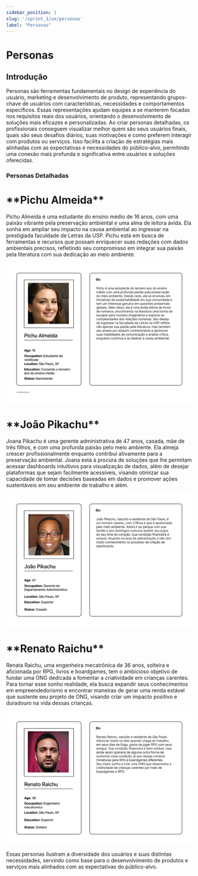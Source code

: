 ```yaml
---
sidebar_position: 1
slug: '/sprint_1/ux/personas'
label: "Personas"
---
```



# Personas

## Introdução

Personas são ferramentas fundamentais no design de experiência do usuário, marketing e desenvolvimento de produto, representando grupos-chave de usuários com características, necessidades e comportamentos específicos. Essas representações ajudam equipes a se manterem focadas nos requisitos reais dos usuários, orientando o desenvolvimento de soluções mais eficazes e personalizadas. Ao criar personas detalhadas, os profissionais conseguem visualizar melhor quem são seus usuários finais, quais são seus desafios diários, suas motivações e como preferem interagir com produtos ou serviços. Isso facilita a criação de estratégias mais alinhadas com as expectativas e necessidades do público-alvo, permitindo uma conexão mais profunda e significativa entre usuários e soluções oferecidas.

### Personas Detalhadas

<h1>**Pichu Almeida**</h1>

Pichu Almeida é uma estudante do ensino médio de 16 anos, com uma paixão vibrante pela preservação ambiental e uma alma de leitora ávida. Ela sonha em ampliar seu impacto na causa ambiental ao ingressar na prestigiada faculdade de Letras da USP. Pichu está em busca de ferramentas e recursos que possam enriquecer suas redações com dados ambientais precisos, refletindo seu compromisso em integrar sua paixão pela literatura com sua dedicação ao meio ambiente.


![Persona1](../../../static/img/persona_1.png)

<h1>**João Pikachu**</h1>

Joana Pikachu é uma gerente administrativa de 47 anos, casada, mãe de três filhos, e com uma profunda paixão pelo meio ambiente. Ela almeja crescer profissionalmente enquanto contribui ativamente para a preservação ambiental. Joana está à procura de soluções que lhe permitam acessar dashboards intuitivos para visualização de dados, além de desejar plataformas que sejam facilmente acessíveis, visando otimizar sua capacidade de tomar decisões baseadas em dados e promover ações sustentáveis em seu ambiente de trabalho e além.

![Persona2](../../../static/img/persona_2.png)

<h1>**Renato Raichu**</h1>

Renata Raichu, uma engenheira mecatrônica de 36 anos, solteira e aficionada por RPG, livros e boardgames, tem o ambicioso objetivo de fundar uma ONG dedicada a fomentar a criatividade em crianças carentes. Para tornar esse sonho realidade, ela busca expandir seus conhecimentos em empreendedorismo e encontrar maneiras de gerar uma renda estável que sustente seu projeto de ONG, visando criar um impacto positivo e duradouro na vida dessas crianças.

![Persona3](../../../static/img/persona_3.png)


Essas personas ilustram a diversidade dos usuários e suas distintas necessidades, servindo como base para o desenvolvimento de produtos e serviços mais alinhados com as expectativas do público-alvo.